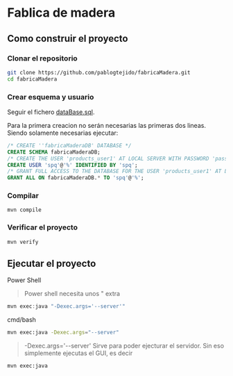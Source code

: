 # Fablica de madera

## Como construir el proyecto

### Clonar el repositorio

```bash
git clone https://github.com/pablogtejido/fabricaMadera.git
cd fabricaMadera
```

### Crear esquema y usuario

Seguir el fichero [dataBase.sql](https://github.com/pablogtejido/fabricaMadera/blob/master/src/main/resources/dataBase.sql).

Para la primera creacion no serán necesarias las primeras dos lineas. Siendo solamente necesarias ejecutar:

```SQL
/* CREATE ''fabricaMaderaDB' DATABASE */
CREATE SCHEMA fabricaMaderaDB;
/* CREATE THE USER 'products_user1' AT LOCAL SERVER WITH PASSWORD 'password' */
CREATE USER 'spq'@'%' IDENTIFIED BY 'spq';
/* GRANT FULL ACCESS TO THE DATABASE FOR THE USER 'products_user1' AT LOCAL SERVER*/
GRANT ALL ON fabricaMaderaDB.* TO 'spq'@'%';
```

### Compilar

```
mvn compile
```

### Verificar el proyecto

```bash
mvn verify
```

## Ejecutar el proyecto

Power Shell

> Power shell necesita unos " extra

```PowerShell
mvn exec:java "-Dexec.args='--server'"
```

cmd/bash

```bash
mvn exec:java -Dexec.args="--server"
```

> -Dexec.args='--server' Sirve para poder ejecturar el servidor.
> Sin eso simplemente ejecutas el GUI, es decir

```bash
mvn exec:java
```
